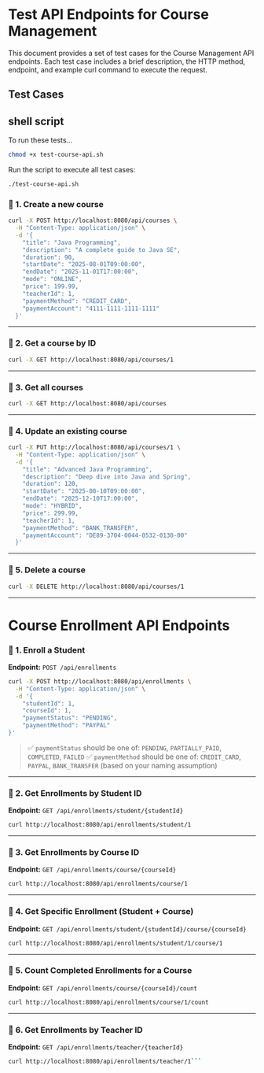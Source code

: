 # Test API Endpoints for Course Management
This document provides a set of test cases for the Course Management API endpoints. Each test case includes a brief description, the HTTP method, endpoint, and example curl command to execute the request.


## Test Cases

## shell script 
To run these tests...

```bash
chmod +x test-course-api.sh
```
Run the script to execute all test cases:

```bash
./test-course-api.sh
```

### 🔸 1. Create a new course

```bash
curl -X POST http://localhost:8080/api/courses \
  -H "Content-Type: application/json" \
  -d '{
    "title": "Java Programming",
    "description": "A complete guide to Java SE",
    "duration": 90,
    "startDate": "2025-08-01T09:00:00",
    "endDate": "2025-11-01T17:00:00",
    "mode": "ONLINE",
    "price": 199.99,
    "teacherId": 1,
    "paymentMethod": "CREDIT_CARD",
    "paymentAccount": "4111-1111-1111-1111"
  }'
```

---

### 🔸 2. Get a course by ID

```bash
curl -X GET http://localhost:8080/api/courses/1
```

---

### 🔸 3. Get all courses

```bash
curl -X GET http://localhost:8080/api/courses
```

---

### 🔸 4. Update an existing course

```bash
curl -X PUT http://localhost:8080/api/courses/1 \
  -H "Content-Type: application/json" \
  -d '{
    "title": "Advanced Java Programming",
    "description": "Deep dive into Java and Spring",
    "duration": 120,
    "startDate": "2025-08-10T09:00:00",
    "endDate": "2025-12-10T17:00:00",
    "mode": "HYBRID",
    "price": 299.99,
    "teacherId": 1,
    "paymentMethod": "BANK_TRANSFER",
    "paymentAccount": "DE89-3704-0044-0532-0130-00"
  }'
```

---

### 🔸 5. Delete a course

```bash
curl -X DELETE http://localhost:8080/api/courses/1
```

---

# Course Enrollment API Endpoints


### 🔸 1. **Enroll a Student**

**Endpoint:** `POST /api/enrollments`

```bash
curl -X POST http://localhost:8080/api/enrollments \
  -H "Content-Type: application/json" \
  -d '{
    "studentId": 1,
    "courseId": 1,
    "paymentStatus": "PENDING",
    "paymentMethod": "PAYPAL"
}'
```

> ✅ `paymentStatus` should be one of: `PENDING`, `PARTIALLY_PAID`, `COMPLETED`, `FAILED`
> ✅ `paymentMethod` should be one of: `CREDIT_CARD`, `PAYPAL`, `BANK_TRANSFER` (based on your naming assumption)

---

### 🔸 2. **Get Enrollments by Student ID**

**Endpoint:** `GET /api/enrollments/student/{studentId}`

```bash
curl http://localhost:8080/api/enrollments/student/1
```

---

### 🔸 3. **Get Enrollments by Course ID**

**Endpoint:** `GET /api/enrollments/course/{courseId}`

```bash
curl http://localhost:8080/api/enrollments/course/1
```

---

### 🔸 4. **Get Specific Enrollment (Student + Course)**

**Endpoint:** `GET /api/enrollments/student/{studentId}/course/{courseId}`

```bash
curl http://localhost:8080/api/enrollments/student/1/course/1
```

---

### 🔸 5. **Count Completed Enrollments for a Course**

**Endpoint:** `GET /api/enrollments/course/{courseId}/count`

```bash
curl http://localhost:8080/api/enrollments/course/1/count
```

---

### 🔸 6. **Get Enrollments by Teacher ID**

**Endpoint:** `GET /api/enrollments/teacher/{teacherId}`

```bash
curl http://localhost:8080/api/enrollments/teacher/1```



